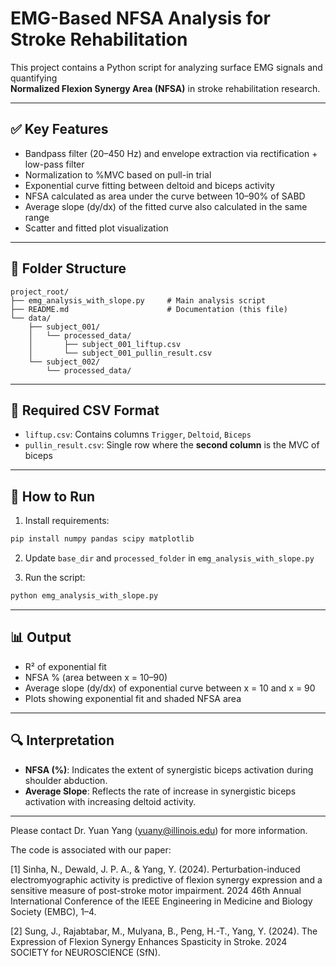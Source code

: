 
# EMG-Based NFSA Analysis for Stroke Rehabilitation

This project contains a Python script for analyzing surface EMG signals and quantifying  
**Normalized Flexion Synergy Area (NFSA)** in stroke rehabilitation research.

---

## ✅ Key Features

- Bandpass filter (20–450 Hz) and envelope extraction via rectification + low-pass filter  
- Normalization to %MVC based on pull-in trial  
- Exponential curve fitting between deltoid and biceps activity  
- NFSA calculated as area under the curve between 10–90% of SABD  
- Average slope (dy/dx) of the fitted curve also calculated in the same range  
- Scatter and fitted plot visualization  

---

## 📁 Folder Structure

```
project_root/
├── emg_analysis_with_slope.py     # Main analysis script
├── README.md                      # Documentation (this file)
└── data/
    ├── subject_001/
    │   └── processed_data/
    │       ├── subject_001_liftup.csv
    │       └── subject_001_pullin_result.csv
    └── subject_002/
        └── processed_data/
```

---

## 📄 Required CSV Format

- `liftup.csv`: Contains columns `Trigger`, `Deltoid`, `Biceps`  
- `pullin_result.csv`: Single row where the **second column** is the MVC of biceps

---

## 🚀 How to Run

1. Install requirements:

```bash
pip install numpy pandas scipy matplotlib
```

2. Update `base_dir` and `processed_folder` in `emg_analysis_with_slope.py`

3. Run the script:

```bash
python emg_analysis_with_slope.py
```

---

## 📊 Output

- R² of exponential fit  
- NFSA % (area between x = 10–90)  
- Average slope (dy/dx) of exponential curve between x = 10 and x = 90  
- Plots showing exponential fit and shaded NFSA area

---

## 🔍 Interpretation

- **NFSA (%)**: Indicates the extent of synergistic biceps activation during shoulder abduction.  
- **Average Slope**: Reflects the rate of increase in synergistic biceps activation with increasing deltoid activity.

----------------------------------------------------------------
Please contact Dr. Yuan Yang (yuany@illinois.edu) for more information.

The code is associated with our paper:

[1] Sinha, N., Dewald, J. P. A., & Yang, Y. (2024). Perturbation-induced electromyographic activity is predictive of flexion synergy expression and a sensitive measure of post-stroke motor impairment. 2024 46th Annual International Conference of the IEEE Engineering in Medicine and Biology Society (EMBC), 1–4.

[2] Sung, J., Rajabtabar, M., Mulyana, B., Peng, H.-T., Yang, Y. (2024). The Expression of Flexion Synergy Enhances Spasticity in Stroke. 2024 SOCIETY for NEUROSCIENCE (SfN).
